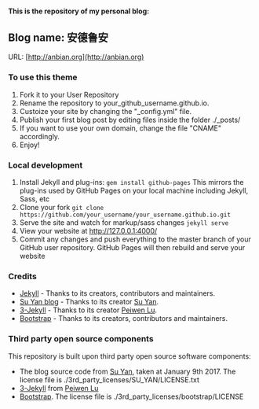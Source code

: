 #### This is the repository of my personal blog:
## Blog name:  安德鲁安

URL: [http://anbian.org](http://anbian.org)

### To use this theme

1.   Fork it to your User Repository
1.  Rename the repository to your_github_username.github.io.
1.  Custoize your site by changing the "_config.yml" file.
1. Publish your first blog post by editing files inside the folder ./_posts/
1.  If you want to use your own domain, change the file "CNAME" accordingly.
1.  Enjoy!


### Local development

1. Install Jekyll and plug-ins: `gem install github-pages` This mirrors the plug-ins used by GitHub Pages on your local machine including Jekyll, Sass, etc
2. Clone your fork `git clone https://github.com/your_username/your_username.github.io.git`
3. Serve the site and watch for markup/sass changes `jekyll serve`
4. View your website at http://127.0.0.1:4000/
5. Commit any changes and push everything to the master branch of your GitHub user repository. GitHub Pages will then rebuild and serve your website


### Credits

- [Jekyll](https://github.com/jekyll/jekyll) - Thanks to its creators, contributors and maintainers.
- [Su Yan blog](https://github.com/suyan/suyan.github.io) - Thanks to its creator [Su Yan](https://github.com/suyan).
- [3-Jekyll](https://github.com/P233/3-Jekyll) - Thanks to its creator [Peiwen Lu](https://github.com/P233).
- [Bootstrap](http://getbootstrap.com/) - Thanks to its creators, contributors and maintainers.


### Third party open source components

This repository is built upon third party open source software components:

- The blog source code from [Su Yan](https://github.com/suyan/suyan.github.io),
taken at January 9th 2017. The license file is ./3rd_party_licenses/SU_YAN/LICENSE.txt
- [3-Jekyll](https://github.com/P233/3-Jekyll) from [Peiwen Lu](https://github.com/P233)
- [Bootstrap](http://getbootstrap.com/). The license file is ./3rd_party_licenses/bootstrap/LICENSE
